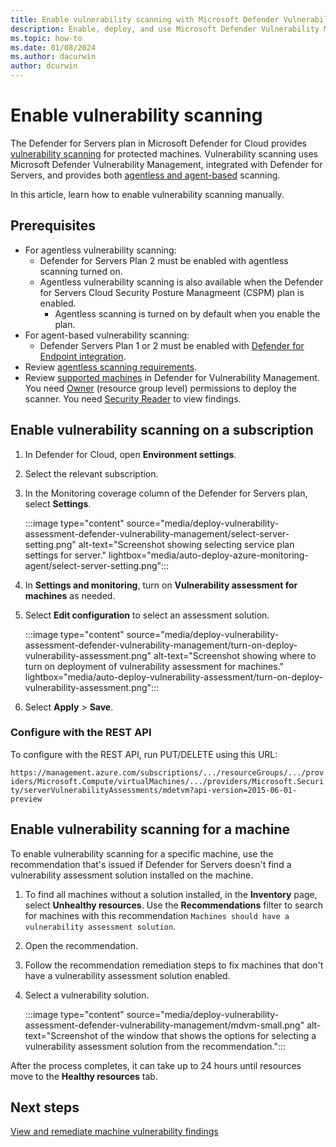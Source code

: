 ```yaml
---
title: Enable vulnerability scanning with Microsoft Defender Vulnerability Management
description: Enable, deploy, and use Microsoft Defender Vulnerability Management with Microsoft Defender for Cloud to discover weaknesses in your Azure and hybrid machines
ms.topic: how-to
ms.date: 01/08/2024
ms.author: dacurwin
author: dcurwin
---
```


# Enable vulnerability scanning

The Defender for Servers plan in Microsoft Defender for Cloud provides [vulnerability scanning](auto-deploy-vulnerability-assessment.md) for protected machines. Vulnerability scanning uses Microsoft Defender Vulnerability Management, integrated with Defender for Servers, and provides both [agentless and agent-based](auto-deploy-vulnerability-assessment.md#agent-based-and-agentless-scanning) scanning.

In this article, learn how to enable vulnerability scanning manually.


## Prerequisites

- For agentless vulnerability scanning:
    -  Defender for Servers Plan 2 must be enabled with agentless scanning turned on.
    - Agentless vulnerability scanning is also available when the Defender for Servers Cloud Security Posture Managmeent (CSPM) plan is enabled.
        - Agentless scanning is turned on by default when you enable the plan. 
- For agent-based vulnerability scanning:
    - Defender Servers Plan 1 or 2 must be enabled with [Defender for Endpoint integration](integration-defender-for-endpoint.md).
- Review [agentless scanning requirements](enable-agentless-scanning-vms.md#prerequisites).
- Review [supported machines](/defender-vulnerability-management/tvm-supported-os) in Defender for Vulnerability Management.
You need [Owner](/azure/role-based-access-control/built-in-roles#owner) (resource group level) permissions to deploy the scanner.
You need [Security Reader](/azure/role-based-access-control/built-in-roles#security-reader) to view findings.

## Enable vulnerability scanning on a subscription

1. In Defender for Cloud, open **Environment settings**.
1. Select the relevant subscription.
1. In the Monitoring coverage column of the Defender for Servers plan, select **Settings**.

    :::image type="content" source="media/deploy-vulnerability-assessment-defender-vulnerability-management/select-server-setting.png" alt-text="Screenshot showing selecting service plan settings for server." lightbox="media/auto-deploy-azure-monitoring-agent/select-server-setting.png":::

1. In **Settings and monitoring**, turn on **Vulnerability assessment for machines** as needed.
1. Select **Edit configuration** to select an assessment solution.

    :::image type="content" source="media/deploy-vulnerability-assessment-defender-vulnerability-management/turn-on-deploy-vulnerability-assessment.png" alt-text="Screenshot showing where to turn on deployment of vulnerability assessment for machines." lightbox="media/auto-deploy-vulnerability-assessment/turn-on-deploy-vulnerability-assessment.png":::
1. Select **Apply** > **Save**.


### Configure with the REST API

To configure with the REST API,  run PUT/DELETE using this URL: 

`https://management.azure.com/subscriptions/.../resourceGroups/.../providers/Microsoft.Compute/virtualMachines/.../providers/Microsoft.Security/serverVulnerabilityAssessments/mdetvm?api-version=2015-06-01-preview`


## Enable vulnerability scanning for a machine

To enable vulnerability scanning for a specific machine, use the recommendation that's issued if Defender for Servers doesn't find a vulnerability assessment solution installed on the machine.

1. To find all machines without a solution installed, in the **Inventory** page, select **Unhealthy resources**. Use the **Recommendations** filter to search for machines with this recommendation `Machines should have a vulnerability assessment solution`.
1. Open the recommendation.
1. Follow the recommendation remediation steps to fix machines that don't have a vulnerability assessment solution enabled.
1. Select a vulnerability solution.

    :::image type="content" source="media/deploy-vulnerability-assessment-defender-vulnerability-management/mdvm-small.png" alt-text="Screenshot of the window that shows the options for selecting a vulnerability assessment solution from the recommendation.":::

After the process completes, it can take up to 24 hours until resources move to the **Healthy resources** tab.



## Next steps

[View and remediate machine vulnerability findings](remediate-vulnerability-findings-vm.md)
